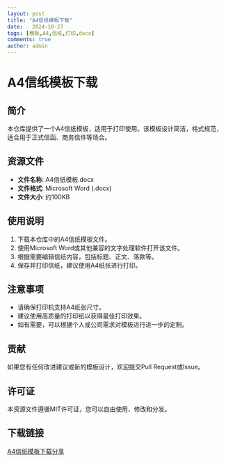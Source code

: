 ```yaml
---
layout: post
title: "A4信纸模板下载"
date:   2024-10-27
tags: [模板,A4,信纸,打印,docx]
comments: true
author: admin
---
```

# A4信纸模板下载

## 简介
本仓库提供了一个A4信纸模板，适用于打印使用。该模板设计简洁，格式规范，适合用于正式信函、商务信件等场合。

## 资源文件
- **文件名称**: A4信纸模板.docx
- **文件格式**: Microsoft Word (.docx)
- **文件大小**: 约100KB

## 使用说明
1. 下载本仓库中的A4信纸模板文件。
2. 使用Microsoft Word或其他兼容的文字处理软件打开该文件。
3. 根据需要编辑信纸内容，包括标题、正文、落款等。
4. 保存并打印信纸，建议使用A4纸张进行打印。

## 注意事项
- 请确保打印机支持A4纸张尺寸。
- 建议使用高质量的打印纸以获得最佳打印效果。
- 如有需要，可以根据个人或公司需求对模板进行进一步的定制。

## 贡献
如果您有任何改进建议或新的模板设计，欢迎提交Pull Request或Issue。

## 许可证
本资源文件遵循MIT许可证，您可以自由使用、修改和分发。

## 下载链接

[A4信纸模板下载分享](https://pan.quark.cn/s/f458228994ab)